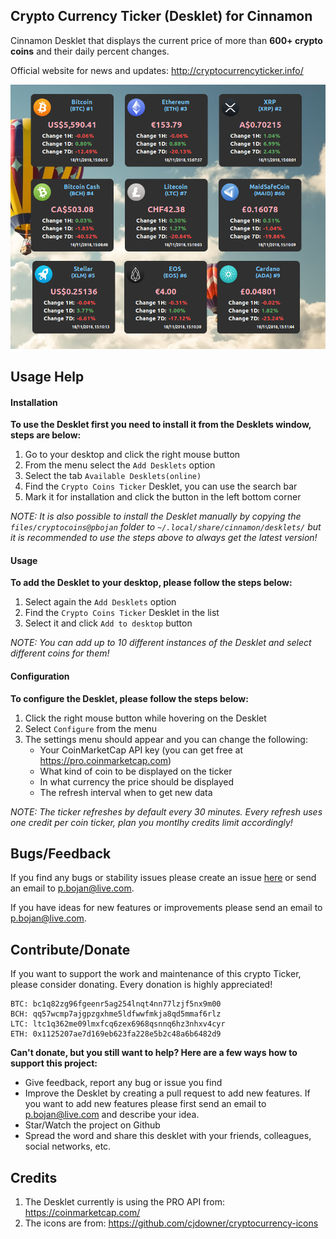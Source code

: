 ## Crypto Currency Ticker (Desklet) for Cinnamon

Cinnamon Desklet that displays the current price of more than **600+ crypto coins** and their daily percent changes.

Official website for news and updates: http://cryptocurrencyticker.info/

![Desklet screenshot](screenshot.png)

## Usage Help

#### Installation

**To use the Desklet first you need to install it from the Desklets window, steps are below:**

1. Go to your desktop and click the right mouse button
2. From the menu select the `Add Desklets` option
3. Select the tab `Available Desklets(online)`
4. Find the `Crypto Coins Ticker` Desklet, you can use the search bar
5. Mark it for installation and click the button in the left bottom corner

*NOTE: It is also possible to install the Desklet manually by copying the `files/cryptocoins@pbojan` folder to `~/.local/share/cinnamon/desklets/` but it is recommended to use the steps above to always get the latest version!*

#### Usage

**To add the Desklet to your desktop, please follow the steps below:**

1. Select again the `Add Desklets` option
2. Find the `Crypto Coins Ticker` Desklet in the list
3. Select it and click `Add to desktop` button

*NOTE: You can add up to 10 different instances of the Desklet and select different coins for them!*

#### Configuration

**To configure the Desklet, please follow the steps below:**

1. Click the right mouse button while hovering on the Desklet
2. Select `Configure` from the menu
3. The settings menu should appear and you can change the following:
    - Your CoinMarketCap API key (you can get free at https://pro.coinmarketcap.com)
    - What kind of coin to be displayed on the ticker
    - In what currency the price should be displayed
    - The refresh interval when to get new data

*NOTE: The ticker refreshes by default every 30 minutes. Every refresh uses one credit per coin ticker, plan you montlhy credits limit accordingly!*

## Bugs/Feedback

If you find any bugs or stability issues please create an issue [here](https://github.com/pbojan/cryptocoins-desklet-cinnamon/issues) or send an email to [p.bojan@live.com](mailto:p.bojan@live.com).

If you have ideas for new features or improvements please send an email to [p.bojan@live.com](mailto:p.bojan@live.com).

## Contribute/Donate

If you want to support the work and maintenance of this crypto Ticker, please consider donating. Every donation is highly appreciated!

```
BTC: bc1q82zg96fgeenr5ag254lnqt4nn77lzjf5nx9m00
BCH: qq57wcmp7ajgpzgxhme5ldfwwfmkja8qd5mmaf6rlz
LTC: ltc1q362me09lmxfcq6zex6968qsnnq6hz3nhxv4cyr
ETH: 0x1125207ae7d169eb623fa228e5b2c48a6b6482d9
```

**Can't donate, but you still want to help? Here are a few ways how to support this project:**
* Give feedback, report any bug or issue you find
* Improve the Desklet by creating a pull request to add new features. If you want to add new features please first send an email to [p.bojan@live.com](mailto:p.bojan@live.com) and describe your idea.
* Star/Watch the project on Github
* Spread the word and share this desklet with your friends, colleagues, social networks, etc. 

## Credits

1. The Desklet currently is using the PRO API from: https://coinmarketcap.com/
2. The icons are from: https://github.com/cjdowner/cryptocurrency-icons

